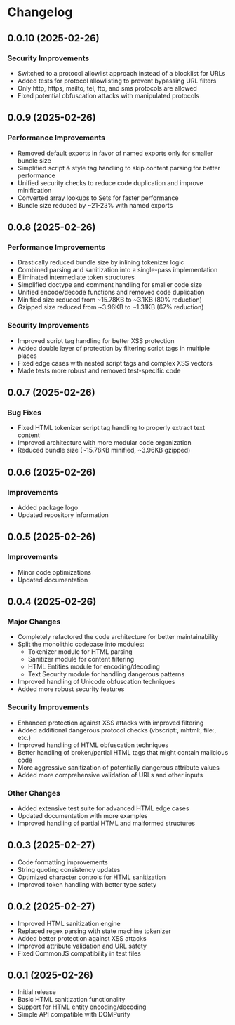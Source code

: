 # Changelog

## 0.0.10 (2025-02-26)

### Security Improvements
- Switched to a protocol allowlist approach instead of a blocklist for URLs
- Added tests for protocol allowlisting to prevent bypassing URL filters
- Only http, https, mailto, tel, ftp, and sms protocols are allowed
- Fixed potential obfuscation attacks with manipulated protocols

## 0.0.9 (2025-02-26)

### Performance Improvements
- Removed default exports in favor of named exports only for smaller bundle size
- Simplified script & style tag handling to skip content parsing for better performance
- Unified security checks to reduce code duplication and improve minification
- Converted array lookups to Sets for faster performance
- Bundle size reduced by ~21-23% with named exports

## 0.0.8 (2025-02-26)

### Performance Improvements
- Drastically reduced bundle size by inlining tokenizer logic
- Combined parsing and sanitization into a single-pass implementation
- Eliminated intermediate token structures
- Simplified doctype and comment handling for smaller code size
- Unified encode/decode functions and removed code duplication
- Minified size reduced from ~15.78KB to ~3.1KB (80% reduction)
- Gzipped size reduced from ~3.96KB to ~1.31KB (67% reduction)

### Security Improvements
- Improved script tag handling for better XSS protection
- Added double layer of protection by filtering script tags in multiple places
- Fixed edge cases with nested script tags and complex XSS vectors
- Made tests more robust and removed test-specific code

## 0.0.7 (2025-02-26)

### Bug Fixes
- Fixed HTML tokenizer script tag handling to properly extract text content
- Improved architecture with more modular code organization
- Reduced bundle size (~15.78KB minified, ~3.96KB gzipped)

## 0.0.6 (2025-02-26)

### Improvements
- Added package logo
- Updated repository information

## 0.0.5 (2025-02-26)

### Improvements
- Minor code optimizations
- Updated documentation

## 0.0.4 (2025-02-26)

### Major Changes
- Completely refactored the code architecture for better maintainability
- Split the monolithic codebase into modules:
  - Tokenizer module for HTML parsing
  - Sanitizer module for content filtering
  - HTML Entities module for encoding/decoding
  - Text Security module for handling dangerous patterns
- Improved handling of Unicode obfuscation techniques
- Added more robust security features

### Security Improvements
- Enhanced protection against XSS attacks with improved filtering
- Added additional dangerous protocol checks (vbscript:, mhtml:, file:, etc.)
- Improved handling of HTML obfuscation techniques
- Better handling of broken/partial HTML tags that might contain malicious code
- More aggressive sanitization of potentially dangerous attribute values
- Added more comprehensive validation of URLs and other inputs

### Other Changes
- Added extensive test suite for advanced HTML edge cases
- Updated documentation with more examples
- Improved handling of partial HTML and malformed structures

## 0.0.3 (2025-02-27)

- Code formatting improvements
- String quoting consistency updates
- Optimized character controls for HTML sanitization
- Improved token handling with better type safety

## 0.0.2 (2025-02-27)

- Improved HTML sanitization engine
- Replaced regex parsing with state machine tokenizer
- Added better protection against XSS attacks
- Improved attribute validation and URL safety
- Fixed CommonJS compatibility in test files

## 0.0.1 (2025-02-26)

- Initial release
- Basic HTML sanitization functionality
- Support for HTML entity encoding/decoding
- Simple API compatible with DOMPurify